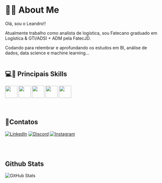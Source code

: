 # 🖖🏻 About Me

Olá, sou o Leandro!! 

Atualmente trabalho como analista de logística, sou Fatecano graduado em Logística & GTI/ADSI + ADM pela FatecJD.

  Codando para relembrar e aprofundando os estudos em BI, análise de dados, data science e machine learning...
<br><br>


## 💻🤖 Principais Skills
<div>
<img src="https://cdn.jsdelivr.net/gh/devicons/devicon/icons/javascript/javascript-original.svg" width="40" height="40"> 
<img src="https://cdn.jsdelivr.net/gh/devicons/devicon/icons/python/python-original.svg" width="40" height="40"/> 
<img src="https://cdn.jsdelivr.net/gh/devicons/devicon/icons/html5/html5-plain.svg" width="40" height="40"/>
<img src="https://cdn.jsdelivr.net/gh/devicons/devicon/icons/css3/css3-plain.svg" width="40" height="40"/>
<img src="https://cdn.jsdelivr.net/gh/devicons/devicon/icons/react/react-original.svg" width="40" height="40"/>
</div>
<br><br>

## 📱Contatos
<div aligm ="center">

[![LinkedIn](https://img.shields.io/badge/LinkedIn-000?style=for-the-badge&logo=linkedin&logoColor=0E76A8)](https://www.linkedin.com/in/leandro-j-brito/)
[![Discord](https://img.shields.io/badge/Discord-000?style=for-the-badge&logo=discord)](https://www.discord.com/in/leandrojbrito/)
[![Instagram](https://img.shields.io/badge/Instagram-000?style=for-the-badge&logo=instagram)](https://www.instagram.com/leandrojdebrito/)

</div>
<br><br>

## Github Stats

![GitHub Stats](https://github-readme-stats.vercel.app/api?username=leandrojbrito&theme=transparent&bg_color=000&border_color=30A3DC&show_icons=true&icon_color=30A3DC&title_color=E94D5F&text_color=FFF)

